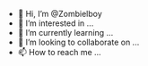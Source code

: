 - 👋 Hi, I’m @Zombielboy
- 👀 I’m interested in ...
- 🌱 I’m currently learning ...
- 💞️ I’m looking to collaborate on ...
- 📫 How to reach me ...

<!---
Zombielboy/Zombielboy is a ✨ special ✨ repository because its `README.md` (this file) appears on your GitHub profile.
You can click the Preview link to take a look at your changes.
--->
